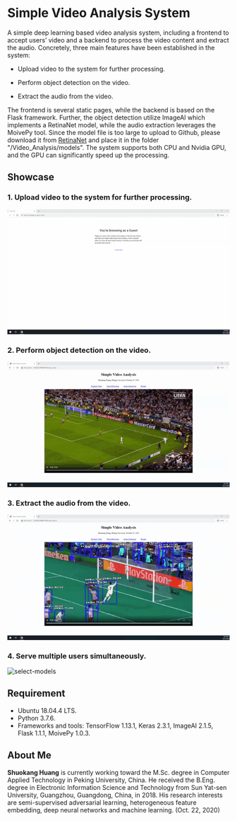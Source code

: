 # Simple Video Analysis System

A simple deep learning based video analysis system, including a frontend to accept users’ video and a backend to process the video content and extract the audio. Concretely, three main features have been established in the system:

- Upload video to the system for further processing.

- Perform object detection on the video.

- Extract the audio from the video.

The frontend is several static pages, while the backend is based on the Flask framework. Further, the object detection utilize ImageAI which implements a RetinaNet model, while the audio extraction leverages the MoivePy tool. Since the model file is too large to upload to Github, please download it from [RetinaNet](https://github.com/OlafenwaMoses/ImageAI/releases/download/1.0/resnet50_coco_best_v2.0.1.h5) and place it in the folder "/Video_Analysis/models". The system supports both CPU and Nvidia GPU, and the GPU can significantly speed up the processing.

## Showcase
### 1. Upload video to the system for further processing.

![select-models](demo/0-demo-upload.gif)

### 2. Perform object detection on the video.

![select-models](demo/1-demo-detection.gif)

### 3. Extract the audio from the video.

![select-models](demo/2-demo-audio-extraction.gif)

### 4. Serve multiple users simultaneously.

![select-models](demo/3-demo-multiple-users.gif)

## Requirement
- Ubuntu 18.04.4 LTS.
- Python 3.7.6.
- Frameworks and tools: TensorFlow 1.13.1, Keras 2.3.1, ImageAI 2.1.5, Flask 1.1.1, MoivePy 1.0.3.

## About Me
**Shuokang Huang** is currently working toward the M.Sc. degree in Computer Applied Technology in Peking University, China. He received the B.Eng. degree in Electronic Information Science and Technology from Sun Yat-sen University, Guangzhou, Guangdong, China, in 2018. His research interests are semi-supervised adversarial learning, heterogeneous feature embedding, deep neural networks and machine learning. (Oct. 22, 2020)
